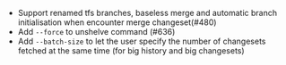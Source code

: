 * Support renamed tfs branches, baseless merge and automatic branch initialisation when encounter merge changeset(#480)
* Add `--force` to unshelve command (#636)
* Add `--batch-size` to let the user specify the number of changesets fetched at the same time (for big history and big changesets)
